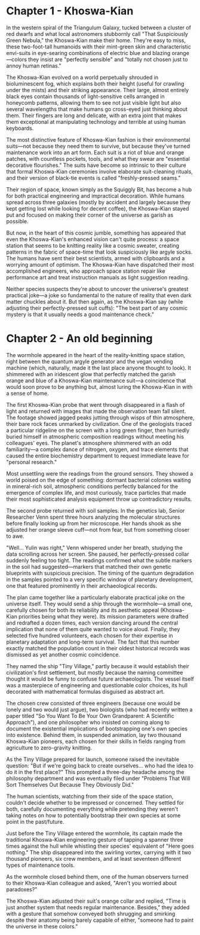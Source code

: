 # Chapter 1 - Khoswa-Kian
In the western spiral of the Triangulum Galaxy, tucked between a cluster of red dwarfs and what local astronomers stubbornly call "That Suspiciously Green Nebula," the Khoswa-Kian make their home. 
They're easy to miss, these two-foot-tall humanoids with their mint-green skin and characteristic envi-suits in eye-searing combinations of electric blue and blazing orange—colors they insist are 
"perfectly sensible" and "totally not chosen just to annoy human retinas."

The Khoswa-Kian evolved on a world perpetually shrouded in bioluminescent fog, which explains both their height (useful for crawling under the mists) and their striking appearance. Their large, 
almost entirely black eyes contain thousands of light-sensitive cells arranged in honeycomb patterns, allowing them to see not just visible light but also several wavelengths that make humans go 
cross-eyed just thinking about them. Their fingers are long and delicate, with an extra joint that makes them exceptional at manipulating technology and terrible at using human keyboards.

The most distinctive feature of Khoswa-Kian fashion is their environmental suits—not because they need them to survive, but because they've turned maintenance work into an art form. Each suit is 
a riot of blue and orange patches, with countless pockets, tools, and what they swear are "essential decorative flourishes." The suits have become so intrinsic to their culture that formal 
Khoswa-Kian ceremonies involve elaborate suit-cleaning rituals, and their version of black-tie events is called "freshly-pressed seams."

Their region of space, known simply as the Squiggly Bit, has become a hub for both practical engineering and impractical decoration. While humans spread across three galaxies (mostly by accident 
and largely because they kept getting lost while looking for decent coffee), the Khoswa-Kian stayed put and focused on making their corner of the universe as garish as possible.

But now, in the heart of this cosmic jumble, something has appeared that even the Khoswa-Kian's enhanced vision can't quite process: a space station that seems to be knitting reality like a 
cosmic sweater, creating patterns in the fabric of space-time that look suspiciously like argyle socks. The humans have sent their best scientists, armed with clipboards and a worrying amount 
of optimism. The Khoswa-Kian have dispatched their most accomplished engineers, who approach space station repair like performance art and treat instruction manuals as light suggestion reading.

Neither species suspects they're about to uncover the universe's greatest practical joke—a joke so fundamental to the nature of reality that even dark matter chuckles about it. But then again, 
as the Khoswa-Kian say (while adjusting their perfectly-pressed suit cuffs): "The best part of any cosmic mystery is that it usually needs a good maintenance check."

# Chapter 2 - An old beginning
The wormhole appeared in the heart of the reality-knitting space station, right between the quantum argyle generator and the vegan vending machine (which, naturally, made it the last place 
anyone thought to look). It shimmered with an iridescent glow that perfectly matched the garish orange and blue of a Khoswa-Kian maintenance suit—a coincidence that would soon prove to be 
anything but, almost luring the Khoswa-Kian in with a sense of home. 

The first Khoswa-Kian probe that went through disappeared in a flash of light and returned with images that made the observation team fall silent. The footage showed jagged peaks jutting 
through wisps of thin atmosphere, their bare rock faces unmarked by civilization. One of the geologists traced a particular ridgeline on the screen with a long green finger, then hurriedly 
buried himself in atmospheric composition readings without meeting his colleagues' eyes. The planet's atmosphere shimmered with an odd familiarity—a complex dance of nitrogen, oxygen, and 
trace elements that caused the entire biochemistry department to request immediate leave for "personal research."

Most unsettling were the readings from the ground sensors. They showed a world poised on the edge of something: dormant bacterial colonies waiting in mineral-rich soil, atmospheric 
conditions perfectly balanced for the emergence of complex life, and most curiously, trace particles that made their most sophisticated analysis equipment throw up contradictory results.

The second probe returned with soil samples. In the genetics lab, Senior Researcher Venn spent three hours analyzing the molecular structures before finally looking up from her microscope. 
Her hands shook as she adjusted her orange sleeve cuff—not from fear, but from something closer to awe.

"Well... Yulin was right," Venn whispered under her breath, studying the data scrolling across her screen. She paused, her perfectly-pressed collar suddenly feeling too tight. The readings 
confirmed what the subtle markers in the soil had suggested—markers that matched their own genetic blueprints with suspicious precision. The timing of the quantum degradation in the samples 
pointed to a very specific window of planetary development, one that featured prominently in their archaeological records.

The plan came together like a particularly elaborate practical joke on the universe itself. They would send a ship through the wormhole—a small one, carefully chosen for both its reliability 
and its aesthetic appeal (Khoswa-Kian priorities being what they were). Its mission parameters were drafted and redrafted a dozen times, each version dancing around the central implication 
that none of them quite wanted to voice aloud. Finally, they selected five hundred volunteers, each chosen for their expertise in planetary adaptation and long-term survival. The fact that 
this number exactly matched the population count in their oldest historical records was dismissed as yet another cosmic coincidence.

They named the ship "Tiny Village," partly because it would establish their civilization's first settlement, but mostly because the naming committee thought it would be funny to confuse future 
archaeologists. The vessel itself was a masterpiece of engineering and questionable color choices, its hull decorated with mathematical formulas disguised as abstract art.

The chosen crew consisted of three engineers (because one would be lonely and two would just argue), two biologists (who had recently written a paper titled "So You Want To Be Your Own 
Grandparent: A Scientific Approach"), and one philosopher who insisted on coming along to document the existential implications of bootstrapping one's own species into existence. Behind 
them, in suspended animation, lay two thousand Khoswa-Kian pioneers, each chosen for their skills in fields ranging from agriculture to zero-gravity knitting.

As the Tiny Village prepared for launch, someone raised the inevitable question: "But if we're going back to create ourselves... who had the idea to do it in the first place?" This prompted 
a three-day headache among the philosophy department and was eventually filed under "Problems That Will Sort Themselves Out Because They Obviously Did."

The human scientists, watching from their side of the space station, couldn't decide whether to be impressed or concerned. They settled for both, carefully documenting everything while 
pretending they weren't taking notes on how to potentially bootstrap their own species at some point in the past/future.

Just before the Tiny Village entered the wormhole, its captain made the traditional Khoswa-Kian engineering gesture of tapping a spanner three times against the hull while whistling their 
species' equivalent of "Here goes nothing." The ship disappeared into the swirling vortex, carrying with it two thousand pioneers, six crew members, and at least seventeen different types 
of maintenance tools.

As the wormhole closed behind them, one of the human observers turned to their Khoswa-Kian colleague and asked, "Aren't you worried about paradoxes?"

The Khoswa-Kian adjusted their suit's orange collar and replied, "Time is just another system that needs regular maintenance. Besides," they added with a gesture that somehow conveyed 
both shrugging and smirking despite their anatomy being barely capable of either, "someone had to paint the universe in these colors."